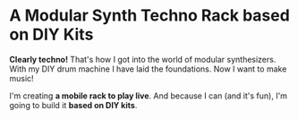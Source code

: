 # A Modular Synth Techno Rack based on DIY Kits

**Clearly techno!** That's how I got into the world of modular synthesizers. With my DIY drum machine I have laid the foundations. Now I want to make music!

I'm creating **a mobile rack to play live**. And because I can (and it's fun), I'm going to build it **based on DIY kits**.

